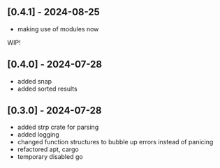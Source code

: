 ## [0.4.1] - 2024-08-25

- making use of modules now

WIP!

## [0.4.0] - 2024-07-28

- added snap
- added sorted results

## [0.3.0] - 2024-07-28

- added strp crate for parsing
- added logging
- changed function structures to bubble up errors instead of panicing
- refactored apt, cargo
- temporary disabled go
